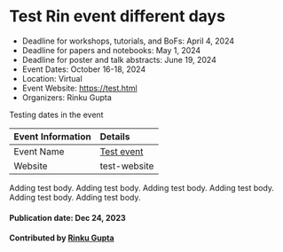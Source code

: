 # Test Rin event different days

- Deadline for workshops, tutorials, and BoFs: April 4, 2024
- Deadline for papers and notebooks: May 1, 2024
- Deadline for poster and talk abstracts: June 19, 2024
- Event Dates: October 16-18, 2024
- Location: Virtual
- Event Website: https://test.html
- Organizers: Rinku Gupta

<!-- deck text start -->
Testing dates in the event
<!-- deck text end -->

Event Information | Details
:--- | :---			   
Event Name | [Test event](test.com)
Website | test-website


Adding test body.
Adding test body.
Adding test body.
Adding test body.
Adding test body.
Adding test body.

#### Publication date: Dec 24, 2023
#### Contributed by [Rinku Gupta](https://github.com/rinkug)

<!---
Publish: yes
Topics: Projects and Organizations, High-Performance Computing (HPC)
--->
